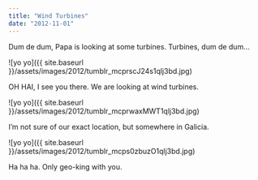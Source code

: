 ```yaml
---
title: "Wind Turbines"
date: "2012-11-01"
---
```


Dum de dum, Papa is looking at some turbines. Turbines, dum de dum…

![yo yo]({{ site.baseurl }}/assets/images/2012/tumblr_mcprscJ24s1qlj3bd.jpg)

OH HAI, I see you there. We are looking at wind turbines.

![yo yo]({{ site.baseurl }}/assets/images/2012/tumblr_mcprwaxMWT1qlj3bd.jpg)

I’m not sure of our exact location, but somewhere in Galicia.

![yo yo]({{ site.baseurl }}/assets/images/2012/tumblr_mcps0zbuzO1qlj3bd.jpg)

Ha ha ha. Only geo-king with you.
